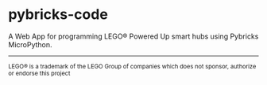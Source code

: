 pybricks-code
=============

A Web App for programming LEGO® Powered Up smart hubs using Pybricks MicroPython.

---

<small>LEGO® is a trademark of the LEGO Group of companies which does not sponsor, authorize or endorse this project</small>

